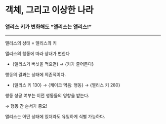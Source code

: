 # 객체, 그리고 이상한 나라

### 앨리스 키가 변화해도 “앨리스는 앨리스!”

***

앨리스의 상태 = 앨리스의 키

앨리스의 행동에 따라 상태가 변한다

* {앨리스가 버섯을 먹으면} → {키가 줄어든다}

행동의 결과는 상태에 의존적이다.

* {앨리스 키 130} → {케이크 먹음: 행동} → {앨리스 키 280}

행동 성공 여부는 이전 행동들의 영향을 받는다.

→ 행동 간 순서가 중요!

앨리스는 어떤 상태에 있더라도 유일하게 식별 가능하다.
